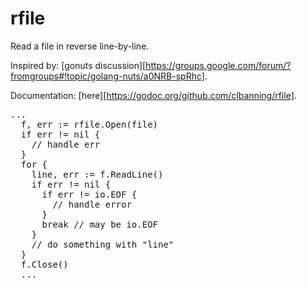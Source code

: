 rfile
=====

Read a file in reverse line-by-line.

Inspired by: [gonuts discussion][https://groups.google.com/forum/?fromgroups#!topic/golang-nuts/a0NRB-spRhc].

Documentation: [here][https://godoc.org/github.com/clbanning/rfile].

<pre>
...
  f, err := rfile.Open(file)
  if err != nil {
    // handle err
  }
  for {
    line, err := f.ReadLine()
    if err != nil {
      if err != io.EOF {
        // handle error
      }
      break // may be io.EOF
    }
    // do something with "line"
  }
  f.Close()
  ...
</pre>

